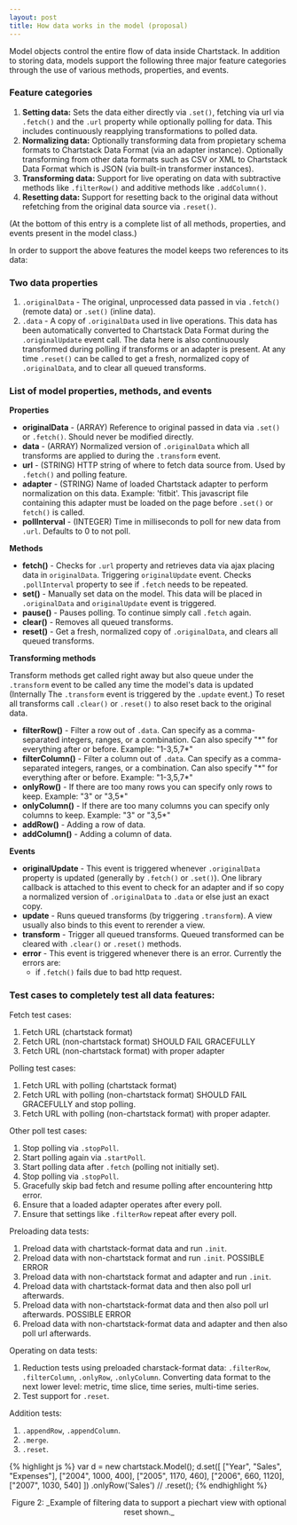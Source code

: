 ```yaml
---
layout: post
title: How data works in the model (proposal)
---
```


Model objects control the entire flow of data inside Chartstack. In addition to storing data, models support the following three major feature categories through the use of various methods, properties, and events.

### Feature categories
1. **Setting data:** Sets the data either directly via `.set()`, fetching via url via `.fetch()` and the `.url` property while optionally polling for data. This includes continuously reapplying transformations to polled data.
2. **Normalizing data:** Optionally transforming data from propietary schema formats to Chartstack Data Format (via an adapter instance). Optionally transforming from other data formats such as CSV or XML to Chartstack Data Format which is JSON (via built-in transformer instances).
3. **Transforming data:** Support for live operating on data with subtractive methods like `.filterRow()` and additive methods like `.addColumn()`.
4. **Resetting data:** Support for resetting back to the original data without refetching from the original data source via `.reset()`.

(At the bottom of this entry is a complete list of all methods, properties, and events present in the model class.)

In order to support the above features the model keeps two references to its data:

### Two data properties
1. `.originalData` - The original, unprocessed data passed in via `.fetch()` (remote data)  or `.set()` (inline data).
2. `.data` - A copy of `.originalData` used in live operations.  This data has been automatically converted to Chartstack Data Format during the `.originalUpdate` event call.  The data here is also continuously transformed during polling if transforms or an adapter is present.  At any time `.reset()` can be called to get a fresh, normalized copy of `.originalData`, and to clear all queued transforms.

### List of model properties, methods, and events

**Properties**

- **originalData** - (ARRAY) Reference to original passed in data via `.set()` or `.fetch()`. Should never be modified directly.
- **data** - (ARRAY) Normalized version of `.originalData` which all transforms are applied to during the `.transform` event.
- **url** - (STRING) HTTP string of where to fetch data source from. Used by `.fetch()` and polling feature.
- **adapter** - (STRING) Name of loaded Chartstack adapter to perform normalization on this data. Example: 'fitbit'.  This javascript file containing this adapter must be loaded on the page before `.set()` or `fetch()` is called.
- **pollInterval** - (INTEGER) Time in milliseconds to poll for new data from `.url`. Defaults to 0 to not poll.

**Methods**

- **fetch()** - Checks for `.url` property and retrieves data via ajax placing data in `originalData`. Triggering `originalUpdate` event.  Checks `.pollInterval` property to see if `.fetch` needs to be repeated.
- **set()** - Manually set data on the model. This data will be placed in `.originalData` and `originalUpdate` event is triggered.
- **pause()** - Pauses polling. To continue simply call `.fetch` again.
- **clear()** - Removes all queued transforms.
- **reset()** - Get a fresh, normalized copy of `.originalData`, and clears all queued transforms.

**Transforming methods**

Transform methods get called right away but also queue under the `.transform` event to be called any time the model's data is updated (Internally The `.transform` event is triggered by the `.update` event.)  To reset all transforms call `.clear()` or `.reset()` to also reset back to the original data.

- **filterRow()** - Filter a row out of `.data`. Can specify as a comma-separated integers, ranges, or a combination.  Can also specify "\*" for everything after or before. Example: "1-3,5,7\*"
- **filterColumn()** - Filter a column out of `.data`. Can specify as a comma-separated integers, ranges, or a combination.  Can also specify "\*" for everything after or before. Example: "1-3,5,7\*"
- **onlyRow()** - If there are too many rows you can specify only rows to keep. Example: "3" or "3,5*"
- **onlyColumn()** - If there are too many columns you can specify only columns to keep. Example: "3" or "3,5*"
- **addRow()** - Adding a row of data.
- **addColumn()** - Adding a column of data.

**Events**

- **originalUpdate** - This event is triggered whenever `.originalData` property is updated (generally by `.fetch()` or `.set()`).  One library callback is attached to this event to check for an adapter and if so copy a normalized version of `.originalData` to `.data` or else just an exact copy.
- **update** - Runs queued transforms (by triggering `.transform`). A view usually also binds to this event to rerender a view.
- **transform** - Trigger all queued transforms. Queued transformed can be cleared with `.clear()` or `.reset()` methods.
- **error** - This event is triggered whenever there is an error. Currently the errors are:
  - if `.fetch()` fails due to bad http request.

### Test cases to completely test all data features:
Fetch test cases:

1. Fetch URL (chartstack format)
2. Fetch URL (non-chartstack format) SHOULD FAIL GRACEFULLY
3. Fetch URL (non-chartstack format) with proper adapter

Polling test cases:

1. Fetch URL with polling (chartstack format)
2. Fetch URL with polling (non-chartstack format) SHOULD FAIL GRACEFULLY and stop polling.
3. Fetch URL with polling (non-chartstack format) with proper adapter.

Other poll test cases:

1. Stop polling via `.stopPoll`.
2. Start polling again via `.startPoll`.
3. Start polling data after `.fetch` (polling not initially set).
4. Stop polling via `.stopPoll`.
5. Gracefully skip bad fetch and resume polling after encountering http error.
6. Ensure that a  loaded adapter operates after every poll.
7. Ensure that settings like `.filterRow` repeat after every poll.

Preloading data tests:

1. Preload data with chartstack-format data and run `.init`.
2. Preload data with non-chartstack format and run `.init`. POSSIBLE ERROR
3. Preload data with non-chartstack format and adapter and run `.init`.
4. Preload data with chartstack-format data and then also poll url afterwards.
5. Preload data with non-chartstack-format data and then also poll url afterwards. POSSIBLE ERROR
6. Preload data with non-chartstack-format data and adapter and then also poll url afterwards.

Operating on data tests:

1. Reduction tests using preloaded charstack-format data: `.filterRow`, `.filterColumn`, `.onlyRow`, `.onlyColumn`.  Converting  data format to the next lower level: metric, time slice, time series, multi-time series.
2. Test support for `.reset`.

Addition tests:

1. `.appendRow`, `.appendColumn`.
2. `.merge`.
3. `.reset`.

{% highlight js %}
  var d = new chartstack.Model();
  d.set([
    ["Year", "Sales", "Expenses"],
    ["2004",  1000,      400],
    ["2005",  1170,      460],
    ["2006",  660,       1120],
    ["2007",  1030,      540]
  ])
    .onlyRow('Sales')
    // .reset();
{% endhighlight %}
<center>Figure 2: _Example of filtering data to support a piechart view with optional reset shown._</center>
